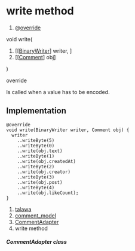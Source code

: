
<div>

# write method

</div>


<div>

1.  @[override](https://api.flutter.dev/flutter/dart-core/override-constant.html)

</div>

void write(

1.  [[[BinaryWriter](https://pub.dev/documentation/hive/2.2.3/hive/BinaryWriter-class.md)]
    writer, ]
2.  [[[Comment](../../models_comment_comment_model/Comment-class.md)]
    obj]

)


override




Is called when a value has to be encoded.



## Implementation

``` language-dart
@override
void write(BinaryWriter writer, Comment obj) {
  writer
    ..writeByte(5)
    ..writeByte(0)
    ..write(obj.text)
    ..writeByte(1)
    ..write(obj.createdAt)
    ..writeByte(2)
    ..write(obj.creator)
    ..writeByte(3)
    ..write(obj.post)
    ..writeByte(4)
    ..write(obj.likeCount);
}
```







1.  [talawa](../../index.md)
2.  [comment_model](../../models_comment_comment_model/)
3.  [CommentAdapter](../../models_comment_comment_model/CommentAdapter-class.md)
4.  write method

##### CommentAdapter class







